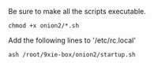 

Be sure to make all the scripts executable.

```
chmod +x onion2/*.sh
```

Add the following lines to '/etc/rc.local'

```
ash /root/9xie-box/onion2/startup.sh
```
